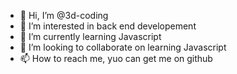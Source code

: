 - 👋 Hi, I’m @3d-coding
- 👀 I’m interested in back end developement
- 🌱 I’m currently learning Javascript 
- 💞️ I’m looking to collaborate on learning Javascript 
- 📫 How to reach me, yuo can get me on github

<!---
3d-coding/3d-coding is a ✨ special ✨ repository because its `README.md` (this file) appears on your GitHub profile.
You can click the Preview link to take a look at your changes.
--->
